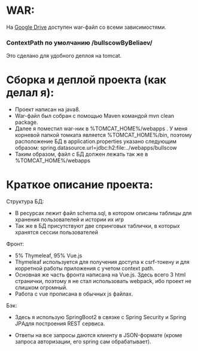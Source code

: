 # WAR:

На [Google Drive] доступен war-файл со всеми зависимостями.
### ContextPath по умолчанию /bullscowByBeliaev/
Это сделано для удобного деплоя на tomcat.

# Сборка и деплой проекта (как делал я):
- Проект написан на java8.
- War-файл был собран с помощью Maven командой mvn clean package.
- Далее я поместил war-ник в %TOMCAT_HOME%/webapps .
У меня корневой папкой томката является %TOMCAT_HOME%/bin,
поэтому расположение БД в application.properties
указано следующим образом: 
spring.datasource.url=jdbc:h2:file:../webapps/bullscow
- Таким образом, файл с БД должен лежать так же в %TOMCAT_HOME%/webapps

# Краткое описание проекта:

Структура БД:
- В ресурсах лежит файл schema.sql, в котором описаны таблицы для хранения пользователей и истории их игр
- Так же в БД присутствуют две спринговых таблички, в которых хранятся сессии пользователей

Фронт:
- 5% Thymeleaf, 95% Vue.js
- Thymeleaf используется для получения доступа к csrf-токену и для корретной работы приложения с учетом context path.
- Основная же часть фронта написана на Vue.js. Здесь всего 3 html странички, поэтому я не стал использовать webpack, ибо проект не слишком огромный.
- Работа с vue прописана в обычных js файлах.

Бэк:
- Здесь я использую SpringBoot2 в связке с Spring Security и Spring JPАдля построения REST сервиса.
- Ответы на все запросы даются клиенту в JSON-формате (кроме запроса авторизации, его spring сам обрабатывает).

    [Google Drive]:<https://drive.google.com/open?id=1Y2V5i5dQKS6k50L8iJ5_KVd-s0pE838c>
